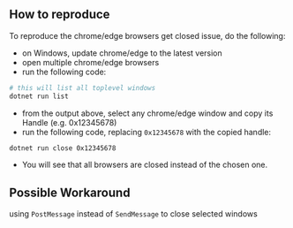 ## How to reproduce
To reproduce the chrome/edge browsers get closed issue, do the following:
- on Windows, update chrome/edge to the latest version
- open multiple chrome/edge browsers
- run the following code:

```bash
# this will list all toplevel windows
dotnet run list
```
- from the output above, select any chrome/edge window and copy its Handle (e.g. 0x12345678)
- run the following code, replacing `0x12345678` with the copied handle:

```bash
dotnet run close 0x12345678
```

- You will see that all browsers are closed instead of the chosen one.

## Possible Workaround
using `PostMessage` instead of `SendMessage` to close selected windows
